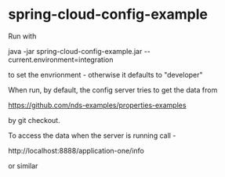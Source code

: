 # spring-cloud-config-example

Run with 

java -jar spring-cloud-config-example.jar --current.environment=integration

to set the envrionment - otherwise it defaults to "developer"

When run, by default, the config server tries to get the data from 

https://github.com/nds-examples/properties-examples

by git checkout.

To access the data when the server is running call - 

http://localhost:8888/application-one/info

or similar